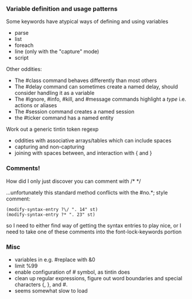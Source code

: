 ### Variable definition and usage patterns

Some keywords have atypical ways of defining and using variables
 - parse
 - list
 - foreach
 - line (only with the "capture" mode)
 - script

Other oddities:
 - The #class command behaves differently than most others
 - The #delay command can sometimes create a named delay, should consider handling it as a variable
 - The #ignore, #info, #kill, and #message commands highlight a _type_ i.e. actions or aliases
 - The #session command creates a named session
 - the #ticker command has a named entity

Work out a generic tintin token regexp
 - oddities with associative arrays/tables which can include spaces
 - capturing and non-capturing
 - joining with spaces between, and interaction with { and }

### Comments!

How did I only just discover you can comment with /* */

...unfortunately this standard method conflicts with the #no.*; style comment:

```
(modify-syntax-entry ?\/ ". 14" st)
(modify-syntax-entry ?* ". 23" st)
```

so I need to either find way of getting the syntax entries to play nice, or I need to take one of these comments into the font-lock-keywords portion

### Misc
 * variables in e.g. #replace with &0
 * limit %99
 * enable configuration of # symbol, as tintin does
 * clean up regular expressions, figure out word boundaries and special characters {, }, and #.
 * seems somewhat slow to load